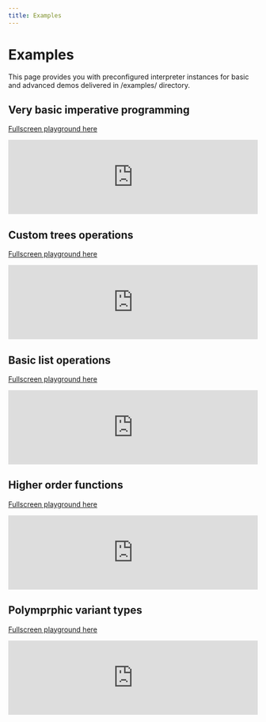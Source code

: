 ```yaml
---
title: Examples
---
```


# Examples

This page provides you with preconfigured interpreter instances for basic and advanced demos delivered in /examples/ directory.

## Very basic imperative programming

[Fullscreen playground here](http://styczynski.in/ocaml.hs/parser_index.html?%28*%0A%20*%20This%20file%20contains%20example%20of%20very%20basic%20imperative%20programming.%0A%20*%20For%20more%20please%20see%20Sudoku.ml%0A%20*%0A%20*%29%0Alet%20counter%20%3D%20ref%200%20in%0Alet%20counterMax%20%3D%203%20in%0Awhile%20%28%21counter%29%20%3C%20counterMax%20do%0A%20%20%20%20printf%20%22Counter%20%3D%20%25d%20%3C%20%25d%5Cn%22%20%28%21counter%29%20counterMax%20%7E%0A%20%20%20%20counter%20%3A%3D%20%21counter+1%0Adone)

<iframe style="border:none; width:100%" src="http://styczynski.in/ocaml.hs/parser_index.html?%28*%0A%20*%20This%20file%20contains%20example%20of%20very%20basic%20imperative%20programming.%0A%20*%20For%20more%20please%20see%20Sudoku.ml%0A%20*%0A%20*%29%0Alet%20counter%20%3D%20ref%200%20in%0Alet%20counterMax%20%3D%203%20in%0Awhile%20%28%21counter%29%20%3C%20counterMax%20do%0A%20%20%20%20printf%20%22Counter%20%3D%20%25d%20%3C%20%25d%5Cn%22%20%28%21counter%29%20counterMax%20%7E%0A%20%20%20%20counter%20%3A%3D%20%21counter+1%0Adone"></iframe>

## Custom trees operations

[Fullscreen playground here](http://styczynski.in/ocaml.hs/parser_index.html?%28*%0A%20*%20This%20is%20example%20container%20for%20binary%20trees%20with%20labelled%20nodes.%0A%20*%20It%20contains%20few%20very%20simple%20examples.%0A%20*%29%0A%0A%28*%0A%20*%20Binary%20tree%20that%20has%20%27b%20values%20in%20leafs%20and%20%27a%20values%20in%20node%0A%20*%29%0Atype%20%28%27a%2C%20%27b%29%20Tree%20%3D%20Leaf%20of%20%27b%20%7C%20Node%20of%20%28%28%27a%2C%20%27b%29%20Tree%29%20*%20%27a%20*%20%28%28%27a%2C%20%27b%29%20Tree%29%0A%0A%28*%0A%20*%20Fold%20left%20for%20%27a%20%27a%20trees%0A%20*%20First%20goes%20into%20left%20subtree%2C%20then%20to%20node%20value%20and%20then%20to%20right%20subtree%0A%20*%29%0Alet%20rec%20treeFold%20fn%20t%20acc%20%3D%20match%20t%20with%0A%20%20%20%20%20%7C%20%28Node%20%28t1%2C%20n%2C%20t2%29%29%20-%3E%20treeFold%20fn%20t2%20%28fn%20%28treeFold%20fn%20t1%20acc%29%20n%29%0A%20%20%20%20%20%7C%20%28Leaf%20v%29%20-%3E%20fn%20acc%20v%0A%0A%28*%20Retrieves%20a%20list%20of%20all%20values%20stored%20in%20%27a%20%27a%20tree%20*%29%0Alet%20treeVals%20t%20%3D%20let%20fn%20acc%20x%20%3D%20cons%20x%20acc%20in%20treeFold%20fn%20t%20%5B%5D%0A%0A%28*%20Sum%20over%20all%20tree%20leafs%20*%29%0Alet%20treeSum%20t%20%3D%20treeFold%20%28+%29%20t%200%0A%3B%3B%0A%0A%28*%20Example%20tree%20*%29%0Alet%20tree%20%3D%20%28Node%20%28%28Node%20%28%28Leaf%203%29%2C%202%2C%20%28Node%20%28Node%20%28%28Leaf%201%29%2C4%2C%28Leaf%200%29%29%2C%205%2C%20%28Leaf%2011%29%29%29%29%29%2C%201%2C%20%28Node%20%28%28Leaf%200%29%2C%201%2C%20%28Leaf%202%29%29%29%29%29%20in%0AtreeSum%20tree)

<iframe style="border:none; width:100%" src="http://styczynski.in/ocaml.hs/parser_index.html?%28*%0A%20*%20This%20is%20example%20container%20for%20binary%20trees%20with%20labelled%20nodes.%0A%20*%20It%20contains%20few%20very%20simple%20examples.%0A%20*%29%0A%0A%28*%0A%20*%20Binary%20tree%20that%20has%20%27b%20values%20in%20leafs%20and%20%27a%20values%20in%20node%0A%20*%29%0Atype%20%28%27a%2C%20%27b%29%20Tree%20%3D%20Leaf%20of%20%27b%20%7C%20Node%20of%20%28%28%27a%2C%20%27b%29%20Tree%29%20*%20%27a%20*%20%28%28%27a%2C%20%27b%29%20Tree%29%0A%0A%28*%0A%20*%20Fold%20left%20for%20%27a%20%27a%20trees%0A%20*%20First%20goes%20into%20left%20subtree%2C%20then%20to%20node%20value%20and%20then%20to%20right%20subtree%0A%20*%29%0Alet%20rec%20treeFold%20fn%20t%20acc%20%3D%20match%20t%20with%0A%20%20%20%20%20%7C%20%28Node%20%28t1%2C%20n%2C%20t2%29%29%20-%3E%20treeFold%20fn%20t2%20%28fn%20%28treeFold%20fn%20t1%20acc%29%20n%29%0A%20%20%20%20%20%7C%20%28Leaf%20v%29%20-%3E%20fn%20acc%20v%0A%0A%28*%20Retrieves%20a%20list%20of%20all%20values%20stored%20in%20%27a%20%27a%20tree%20*%29%0Alet%20treeVals%20t%20%3D%20let%20fn%20acc%20x%20%3D%20cons%20x%20acc%20in%20treeFold%20fn%20t%20%5B%5D%0A%0A%28*%20Sum%20over%20all%20tree%20leafs%20*%29%0Alet%20treeSum%20t%20%3D%20treeFold%20%28+%29%20t%200%0A%3B%3B%0A%0A%28*%20Example%20tree%20*%29%0Alet%20tree%20%3D%20%28Node%20%28%28Node%20%28%28Leaf%203%29%2C%202%2C%20%28Node%20%28Node%20%28%28Leaf%201%29%2C4%2C%28Leaf%200%29%29%2C%205%2C%20%28Leaf%2011%29%29%29%29%29%2C%201%2C%20%28Node%20%28%28Leaf%200%29%2C%201%2C%20%28Leaf%202%29%29%29%29%29%20in%0AtreeSum%20tree"></iframe>

## Basic list operations

[Fullscreen playground here](http://styczynski.in/ocaml.hs/parser_index.html?%28*%0A%20*%20This%20file%20contains%20basic%20list%20operations.%0A%20*%29%0A%0A%28*%20Reversing%20a%20list%20*%29%0Alet%20rev%20list%20%3D%0A%20%20%20%20let%20rec%20aux%20acc%20%3D%20function%0A%20%20%20%20%20%20%20%20%7C%20%5B%5D%20-%3E%20acc%0A%20%20%20%20%20%20%20%20%7C%20h%3A%3At%20-%3E%20aux%20%28cons%20h%20acc%29%20t%20in%0A%20%20%20%20aux%20%5B%5D%20list%0A%3B%3B%0A%0Arev%20%5B%22a%22%3B%20%22b%22%3B%20%22c%22%5D)

<iframe style="border:none; width:100%" src="http://styczynski.in/ocaml.hs/parser_index.html?%28*%0A%20*%20This%20file%20contains%20basic%20list%20operations.%0A%20*%29%0A%0A%28*%20Reversing%20a%20list%20*%29%0Alet%20rev%20list%20%3D%0A%20%20%20%20let%20rec%20aux%20acc%20%3D%20function%0A%20%20%20%20%20%20%20%20%7C%20%5B%5D%20-%3E%20acc%0A%20%20%20%20%20%20%20%20%7C%20h%3A%3At%20-%3E%20aux%20%28cons%20h%20acc%29%20t%20in%0A%20%20%20%20aux%20%5B%5D%20list%0A%3B%3B%0A%0Arev%20%5B%22a%22%3B%20%22b%22%3B%20%22c%22%5D"></iframe>

## Higher order functions

[Fullscreen playground here](http://styczynski.in/ocaml.hs/parser_index.html?%28*%0A%20*%20This%20file%20provides%20some%20higher%20order%20functions%20as%20well%0A%20*%20as%20some%20tasty%20applicative-like%20interface%20for%20veriants.%0A%20*%29%0A%0A%28*%20Map%20list%20with%20index%20*%29%0Alet%20rec%20mapi%20fn%20l%20%3D%0A%20%20%20%20let%20rec%20helper%20fn%20l%20index%20%3D%20match%20l%20with%0A%20%20%20%20%20%20%20%20%7C%20%5B%5D%20-%3E%20%5B%5D%0A%20%20%20%20%20%20%20%20%7C%20%28h%3A%3At%29%20-%3E%20cons%20%28fn%20h%20index%29%20%28helper%20fn%20t%20%28index+1%29%29%0A%20%20%20%20in%20helper%20fn%20l%200%0A%0A%28*%20Map%20list%20without%20index%20*%29%0Alet%20rec%20map%20fn%20l%20%3D%0A%20%20%20%20let%20rec%20mapper%20item%20_%20%3D%20fn%20item%20in%20mapi%20mapper%20l%0A%0A%28*%20Filter%20list%20items%20with%20index%20*%29%0Alet%20rec%20filteri%20fn%20l%20%3D%0A%20%20%20%20let%20rec%20helper%20fn%20l%20index%20%3D%20match%20l%20with%0A%20%20%20%20%20%20%20%20%7C%20%5B%5D%20-%3E%20%5B%5D%0A%20%20%20%20%20%20%20%20%7C%20%28h%3A%3At%29%20-%3E%20let%20rest%20%3D%20helper%20fn%20t%20%28index+1%29%20in%0A%20%20%20%20%20%20%20%20%20%20%20%20if%20%28fn%20h%20index%29%20then%20cons%20h%20rest%20else%20rest%0A%20%20%20%20in%20helper%20fn%20l%200%0A%0A%28*%20Filter%20list%20items%20without%20index%20*%29%0Alet%20rec%20filter%20fn%20l%20%3D%0A%20%20%20%20let%20rec%20filterer%20item%20_%20%3D%20fn%20item%20in%20filteri%20filterer%20l%0A%0A%28*%20Only%20iterate%20over%20list%2C%20ignore%20result%20*%29%0Alet%20rec%20iteri%20fn%20l%20%3D%20ignore%20%28mapi%20fn%20l%29%0Alet%20rec%20iter%20fn%20l%20%3D%20ignore%20%28map%20fn%20l%29%0A%0A%28*%20Define%20computation%20abstraction%20*%29%0Atype%20%28%27a%2C%27b%29%20Computation%20%3D%20Bad%20of%20%27b%20%7C%20Ok%20of%20%27a%0A%0Alet%20rec%20fmap%20f%20%3D%20function%0A%20%20%20%20%20%7C%20%28Bad%20b%29%20-%3E%20Bad%20b%0A%20%20%20%20%20%7C%20%28Ok%20a%29%20-%3E%20Ok%20%28f%20a%29%0Alet%20return%20v%20%3D%20Ok%20v%0Alet%20pure%20v%20%3D%20Ok%20v%0A%0A%28*%20The%20same%20thing%20as%20with%20Haskell%20applicatives%20*%29%0Alet%20%28%3C*%3E%29%20compFn%20compVal%20%3D%20match%20%28compFn%2C%20compVal%29%20with%0A%20%20%20%20%7C%20%28%28Bad%20b%29%2C%20_%29%20-%3E%20Bad%20b%0A%20%20%20%20%7C%20%28%28Ok%20fn%29%2C%20%28Bad%20b%29%29%20-%3E%20Bad%20b%0A%20%20%20%20%7C%20%28%28Ok%20fn%29%2C%20%28Ok%20v%29%29%20-%3E%20Ok%20%28fn%20v%29%0A%0Alet%20%28%3C%24%3E%29%20fn%20arg%20%3D%20fmap%20fn%20arg%0A%0A%28*%20Define%20lift%3A%20%28%27a%20-%3E%20%27b%20-%3E%20%27c%29%20-%3E%20%28%27a%2C%27d%29%20Computation%20-%3E%20%28%27b%2C%27e%29%20Computation%20-%3E%20%28%27c%2C%27f%29%20Computation%20*%29%0Alet%20liftA2%20f%20a%20b%20%3D%20%28f%20%3C%24%3E%20a%29%20%3C*%3E%20b%0A%0A%3B%3B%0A%0A%28%28+%29%20%3C%24%3E%20Ok%203%29%20%3C*%3E%20Ok%205)

<iframe style="border:none; width:100%" src="http://styczynski.in/ocaml.hs/parser_index.html?%28*%0A%20*%20This%20file%20provides%20some%20higher%20order%20functions%20as%20well%0A%20*%20as%20some%20tasty%20applicative-like%20interface%20for%20veriants.%0A%20*%29%0A%0A%28*%20Map%20list%20with%20index%20*%29%0Alet%20rec%20mapi%20fn%20l%20%3D%0A%20%20%20%20let%20rec%20helper%20fn%20l%20index%20%3D%20match%20l%20with%0A%20%20%20%20%20%20%20%20%7C%20%5B%5D%20-%3E%20%5B%5D%0A%20%20%20%20%20%20%20%20%7C%20%28h%3A%3At%29%20-%3E%20cons%20%28fn%20h%20index%29%20%28helper%20fn%20t%20%28index+1%29%29%0A%20%20%20%20in%20helper%20fn%20l%200%0A%0A%28*%20Map%20list%20without%20index%20*%29%0Alet%20rec%20map%20fn%20l%20%3D%0A%20%20%20%20let%20rec%20mapper%20item%20_%20%3D%20fn%20item%20in%20mapi%20mapper%20l%0A%0A%28*%20Filter%20list%20items%20with%20index%20*%29%0Alet%20rec%20filteri%20fn%20l%20%3D%0A%20%20%20%20let%20rec%20helper%20fn%20l%20index%20%3D%20match%20l%20with%0A%20%20%20%20%20%20%20%20%7C%20%5B%5D%20-%3E%20%5B%5D%0A%20%20%20%20%20%20%20%20%7C%20%28h%3A%3At%29%20-%3E%20let%20rest%20%3D%20helper%20fn%20t%20%28index+1%29%20in%0A%20%20%20%20%20%20%20%20%20%20%20%20if%20%28fn%20h%20index%29%20then%20cons%20h%20rest%20else%20rest%0A%20%20%20%20in%20helper%20fn%20l%200%0A%0A%28*%20Filter%20list%20items%20without%20index%20*%29%0Alet%20rec%20filter%20fn%20l%20%3D%0A%20%20%20%20let%20rec%20filterer%20item%20_%20%3D%20fn%20item%20in%20filteri%20filterer%20l%0A%0A%28*%20Only%20iterate%20over%20list%2C%20ignore%20result%20*%29%0Alet%20rec%20iteri%20fn%20l%20%3D%20ignore%20%28mapi%20fn%20l%29%0Alet%20rec%20iter%20fn%20l%20%3D%20ignore%20%28map%20fn%20l%29%0A%0A%28*%20Define%20computation%20abstraction%20*%29%0Atype%20%28%27a%2C%27b%29%20Computation%20%3D%20Bad%20of%20%27b%20%7C%20Ok%20of%20%27a%0A%0Alet%20rec%20fmap%20f%20%3D%20function%0A%20%20%20%20%20%7C%20%28Bad%20b%29%20-%3E%20Bad%20b%0A%20%20%20%20%20%7C%20%28Ok%20a%29%20-%3E%20Ok%20%28f%20a%29%0Alet%20return%20v%20%3D%20Ok%20v%0Alet%20pure%20v%20%3D%20Ok%20v%0A%0A%28*%20The%20same%20thing%20as%20with%20Haskell%20applicatives%20*%29%0Alet%20%28%3C*%3E%29%20compFn%20compVal%20%3D%20match%20%28compFn%2C%20compVal%29%20with%0A%20%20%20%20%7C%20%28%28Bad%20b%29%2C%20_%29%20-%3E%20Bad%20b%0A%20%20%20%20%7C%20%28%28Ok%20fn%29%2C%20%28Bad%20b%29%29%20-%3E%20Bad%20b%0A%20%20%20%20%7C%20%28%28Ok%20fn%29%2C%20%28Ok%20v%29%29%20-%3E%20Ok%20%28fn%20v%29%0A%0Alet%20%28%3C%24%3E%29%20fn%20arg%20%3D%20fmap%20fn%20arg%0A%0A%28*%20Define%20lift%3A%20%28%27a%20-%3E%20%27b%20-%3E%20%27c%29%20-%3E%20%28%27a%2C%27d%29%20Computation%20-%3E%20%28%27b%2C%27e%29%20Computation%20-%3E%20%28%27c%2C%27f%29%20Computation%20*%29%0Alet%20liftA2%20f%20a%20b%20%3D%20%28f%20%3C%24%3E%20a%29%20%3C*%3E%20b%0A%0A%3B%3B%0A%0A%28%28+%29%20%3C%24%3E%20Ok%203%29%20%3C*%3E%20Ok%205"></iframe>

## Polymprphic variant types

[Fullscreen playground here](http://styczynski.in/ocaml.hs/parser_index.html?%28*%0A%20*%20Usage%20of%20Ocaml-like%20polymorphic%20variant%20types.%0A%20*%29%0A%0Alet%20basic_color_to_int%20%3D%20function%0A%20%20%7C%20%28%60Black%29%20-%3E%200%20%7C%20%28%60Red%29%20%20%20%20%20-%3E%201%20%7C%20%28%60Green%29%20-%3E%202%20%7C%20%28%60Yellow%29%20-%3E%203%0A%20%20%7C%20%28%60Blue%29%20%20-%3E%204%20%7C%20%28%60Magenta%29%20-%3E%205%20%7C%20%28%60Cyan%29%20%20-%3E%206%20%7C%20%28%60White%29%20%20-%3E%207%0A%0Alet%20color_to_int%20%3D%20function%0A%20%20%7C%20%28%60Basic%20%28basic_color%2C%20weight%29%29%20-%3E%0A%20%20%20%20let%20base%20%3D%20%28match%20weight%20with%20%28%60Bold%29%20-%3E%208%20%7C%20%28%60Regular%29%20-%3E%200%29%20in%0A%20%20%20%20base%20+%20basic_color_to_int%20basic_color%0A%20%20%7C%20%28%60RGB%20%28r%2Cg%2Cb%29%29%20-%3E%2016%20+%20b%20+%20g%20*%206%20+%20r%20*%2036%0A%0Alet%20extended_color_to_int%20%3D%20function%0A%20%20%7C%20%28%60RGBA%20%28r%2Cg%2Cb%2Ca%29%29%20-%3E%20256%20+%20a%20+%20b%20*%206%20+%20g%20*%2036%20+%20r%20*%20216%0A%20%20%7C%20%28%28%60Basic%20_%29%20%7C%20%28%60RGB%20_%29%29%20as%20col%20-%3E%20color_to_int%20col%0A%0A%3B%3B%0A%0Acolor_to_int%20%28%28%60Basic%20%28%28%60Black%29%2C%28%60Bold%29%29%29%29)

<iframe style="border:none; width:100%" src="http://styczynski.in/ocaml.hs/parser_index.html?%28*%0A%20*%20Usage%20of%20Ocaml-like%20polymorphic%20variant%20types.%0A%20*%29%0A%0Alet%20basic_color_to_int%20%3D%20function%0A%20%20%7C%20%28%60Black%29%20-%3E%200%20%7C%20%28%60Red%29%20%20%20%20%20-%3E%201%20%7C%20%28%60Green%29%20-%3E%202%20%7C%20%28%60Yellow%29%20-%3E%203%0A%20%20%7C%20%28%60Blue%29%20%20-%3E%204%20%7C%20%28%60Magenta%29%20-%3E%205%20%7C%20%28%60Cyan%29%20%20-%3E%206%20%7C%20%28%60White%29%20%20-%3E%207%0A%0Alet%20color_to_int%20%3D%20function%0A%20%20%7C%20%28%60Basic%20%28basic_color%2C%20weight%29%29%20-%3E%0A%20%20%20%20let%20base%20%3D%20%28match%20weight%20with%20%28%60Bold%29%20-%3E%208%20%7C%20%28%60Regular%29%20-%3E%200%29%20in%0A%20%20%20%20base%20+%20basic_color_to_int%20basic_color%0A%20%20%7C%20%28%60RGB%20%28r%2Cg%2Cb%29%29%20-%3E%2016%20+%20b%20+%20g%20*%206%20+%20r%20*%2036%0A%0Alet%20extended_color_to_int%20%3D%20function%0A%20%20%7C%20%28%60RGBA%20%28r%2Cg%2Cb%2Ca%29%29%20-%3E%20256%20+%20a%20+%20b%20*%206%20+%20g%20*%2036%20+%20r%20*%20216%0A%20%20%7C%20%28%28%60Basic%20_%29%20%7C%20%28%60RGB%20_%29%29%20as%20col%20-%3E%20color_to_int%20col%0A%0A%3B%3B%0A%0Acolor_to_int%20%28%28%60Basic%20%28%28%60Black%29%2C%28%60Bold%29%29%29%29"></iframe>